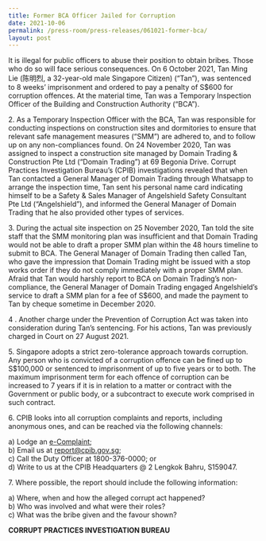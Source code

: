 ```yaml
---
title: Former BCA Officer Jailed for Corruption
date: 2021-10-06
permalink: /press-room/press-releases/061021-former-bca/
layout: post
---
```

It is illegal for public officers to abuse their position to obtain bribes. Those who do so will face serious consequences. On 6 October 2021, Tan Ming Lie (陈明烈, a 32-year-old male Singapore Citizen) (“Tan”), was sentenced to 8 weeks’ imprisonment and ordered to pay a penalty of S$600 for corruption offences. At the material time, Tan was a Temporary Inspection Officer of the Building and Construction Authority (“BCA”).

2\.	As a Temporary Inspection Officer with the BCA, Tan was responsible for conducting inspections on construction sites and dormitories to ensure that relevant safe management measures (“SMM”) are adhered to, and to follow up on any non-compliances found. On 24 November 2020, Tan was assigned to inspect a construction site managed by Domain Trading & Construction Pte Ltd (“Domain Trading”) at 69 Begonia Drive. Corrupt Practices Investigation Bureau’s (CPIB) investigations revealed that when Tan contacted a General Manager of Domain Trading through Whatsapp to arrange the inspection time, Tan sent his personal name card indicating himself to be a Safety & Sales Manager of Angelshield Safety Consultant Pte Ltd (“Angelshield”), and informed the General Manager of Domain Trading that he also provided other types of services.

 3\.	During the actual site inspection on 25 November 2020, Tan told the site staff that the SMM monitoring plan was insufficient and that Domain Trading would not be able to draft a proper SMM plan within the 48 hours timeline to submit to BCA. The General Manager of Domain Trading then called Tan, who gave the impression that Domain Trading might be issued with a stop works order if they do not comply immediately with a proper SMM plan. Afraid that Tan would harshly report to BCA on Domain Trading’s non-compliance, the General Manager of Domain Trading engaged Angelshield’s service to draft a SMM plan for a fee of S$600, and made the payment to Tan by cheque sometime in December 2020.

4	\. Another charge under the Prevention of Corruption Act was taken into consideration during Tan’s sentencing. For his actions, Tan was previously charged in Court on 27 August 2021.

5\.	 Singapore adopts a strict zero-tolerance approach towards corruption. Any person who is convicted of a corruption offence can be fined up to S$100,000 or sentenced to imprisonment of up to five years or to both. The maximum imprisonment term for each offence of corruption can be increased to 7 years if it is in relation to a matter or contract with the Government or public body, or a subcontract to execute work comprised in such contract.

6\. CPIB looks into all corruption complaints and reports, including anonymous ones, and can be reached via the following channels:

a) Lodge an [e-Complaint](/e-services/e-complaint-for-corrupt-conduct);<br>
b) Email us at <a href="mailto:report@cpib.gov.sg" class="spamspan">report@cpib.gov.sg</a>;<br>
c) Call the Duty Officer at 1800-376-0000; or<br>
d) Write to us at the CPIB Headquarters @ 2 Lengkok Bahru, S159047.

7\.        Where possible, the report should include the following information:

a) Where, when and how the alleged corrupt act happened?<br>
b) Who was involved and what were their roles?<br>
c) What was the bribe given and the favour shown?

**CORRUPT PRACTICES INVESTIGATION BUREAU**